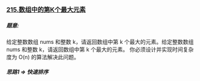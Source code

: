 ### [215.数组中的第K个最大元素](https://leetcode.cn/problems/kth-largest-element-in-an-array/description/)


##### 题意:
给定整数数组 nums 和整数 k，请返回数组中第 k 个最大的元素。给定整数数组 nums 和整数 k，请返回数组中第 k 个最大的元素。
你必须设计并实现时间复杂度为 O(n) 的算法解决此问题。


##### 思路1 => 快速排序
